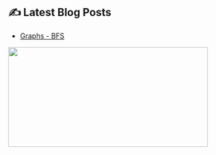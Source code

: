 <!--
<p align="center">
  <a href="https://github.com/freeskyES"><img alt="GitHub Status" src=https://github-readme-stats.vercel.app/api?username=freeskyES&hide=contribs&show_icons=true&include_all_commits=true&count_private=true"></a>
</p> 
-->

<!-- blog start -->
## ✍️ Latest Blog Posts

- [Graphs - BFS](https://velog.io/@freesky/Graphs-BFS)
<!-- blog end -->


<a href="https://www.gitanimals.org/en_US?utm_medium=image&utm_source=freeskyES&utm_content=farm">
<img
  src="https://render.gitanimals.org/farms/freeskyES"
  width="400"
  height="200"
/>
</a>
